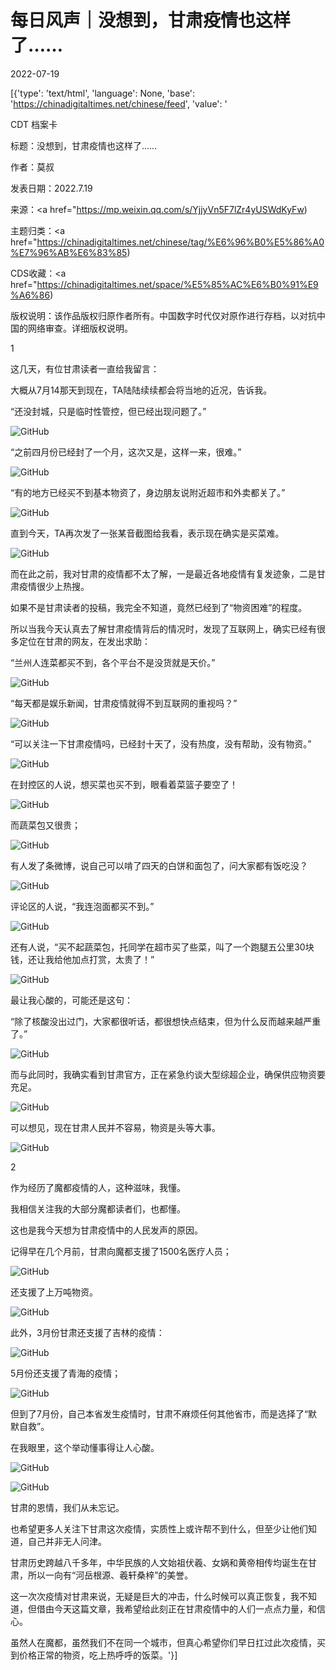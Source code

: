 # 每日风声｜没想到，甘肃疫情也这样了……

2022-07-19

[{'type': 'text/html', 'language': None, 'base': 'https://chinadigitaltimes.net/chinese/feed', 'value': '

CDT 档案卡

标题：没想到，甘肃疫情也这样了……

作者：莫叔

发表日期：2022.7.19

来源：<a href="https://mp.weixin.qq.com/s/YjjyVn5F7lZr4yUSWdKyFw)

主题归类：<a href="https://chinadigitaltimes.net/chinese/tag/%E6%96%B0%E5%86%A0%E7%96%AB%E6%83%85)

CDS收藏：<a href="https://chinadigitaltimes.net/space/%E5%85%AC%E6%B0%91%E9%A6%86)

版权说明：该作品版权归原作者所有。中国数字时代仅对原作进行存档，以对抗中国的网络审查。详细版权说明。





1

这几天，有位甘肃读者一直给我留言：

大概从7月14那天到现在，TA陆陆续续都会将当地的近况，告诉我。

“还没封城，只是临时性管控，但已经出现问题了。”

![GitHub](https://chinadigitaltimes.net/chinese/files/2022/07/post-684535-62d74266eab1b.png)

“之前四月份已经封了一个月，这次又是，这样一来，很难。”

![GitHub](https://chinadigitaltimes.net/chinese/files/2022/07/post-684535-62d74266f1f38.)

“有的地方已经买不到基本物资了，身边朋友说附近超市和外卖都关了。”

![GitHub](https://chinadigitaltimes.net/chinese/files/2022/07/post-684535-62d742670432b.png)

直到今天，TA再次发了一张某音截图给我看，表示现在确实是买菜难。

![GitHub](https://chinadigitaltimes.net/chinese/files/2022/07/post-684535-62d742671473e.png)

而在此之前，我对甘肃的疫情都不太了解，一是最近各地疫情有复发迹象，二是甘肃疫情很少上热搜。

如果不是甘肃读者的投稿，我完全不知道，竟然已经到了“物资困难”的程度。

所以当我今天认真去了解甘肃疫情背后的情况时，发现了互联网上，确实已经有很多定位在甘肃的网友，在发出求助：

“兰州人连菜都买不到，各个平台不是没货就是天价。”

![GitHub](https://chinadigitaltimes.net/chinese/files/2022/07/post-684535-62d742671cbfb.)

“每天都是娱乐新闻，甘肃疫情就得不到互联网的重视吗？”

![GitHub](https://chinadigitaltimes.net/chinese/files/2022/07/post-684535-62d74267264e5.)

“可以关注一下甘肃疫情吗，已经封十天了，没有热度，没有帮助，没有物资。”

![GitHub](https://chinadigitaltimes.net/chinese/files/2022/07/post-684535-62d742672e18b.)

在封控区的人说，想买菜也买不到，眼看着菜篮子要空了！

![GitHub](https://chinadigitaltimes.net/chinese/files/2022/07/post-684535-62d7426735204.)

而蔬菜包又很贵；

![GitHub](https://chinadigitaltimes.net/chinese/files/2022/07/post-684535-62d742673be1b.)

有人发了条微博，说自己可以啃了四天的白饼和面包了，问大家都有饭吃没？

![GitHub](https://chinadigitaltimes.net/chinese/files/2022/07/post-684535-62d74267436f7.)

评论区的人说，“我连泡面都买不到。”

![GitHub](https://chinadigitaltimes.net/chinese/files/2022/07/post-684535-62d7426749978.)

还有人说，“买不起蔬菜包，托同学在超市买了些菜，叫了一个跑腿五公里30块钱，还让我给他加点打赏，太贵了！”

![GitHub](https://chinadigitaltimes.net/chinese/files/2022/07/post-684535-62d7426750c69.)

最让我心酸的，可能还是这句：

“除了核酸没出过门，大家都很听话，都很想快点结束，但为什么反而越来越严重了。”

![GitHub](https://chinadigitaltimes.net/chinese/files/2022/07/post-684535-62d74267587d5.)

而与此同时，我确实看到甘肃官方，正在紧急约谈大型综超企业，确保供应物资要充足。

![GitHub](https://chinadigitaltimes.net/chinese/files/2022/07/post-684535-62d7426763afe.)

可以想见，现在甘肃人民并不容易，物资是头等大事。

![GitHub](https://chinadigitaltimes.net/chinese/files/2022/07/post-684535-62d742676e0e7.)

2

作为经历了魔都疫情的人，这种滋味，我懂。

我相信关注我的大部分魔都读者们，也都懂。

这也是我今天想为甘肃疫情中的人民发声的原因。

记得早在几个月前，甘肃向魔都支援了1500名医疗人员；

![GitHub](https://chinadigitaltimes.net/chinese/files/2022/07/post-684535-62d7426776a70.)

还支援了上万吨物资。

![GitHub](https://chinadigitaltimes.net/chinese/files/2022/07/post-684535-62d7426782893.)

此外，3月份甘肃还支援了吉林的疫情：

![GitHub](https://chinadigitaltimes.net/chinese/files/2022/07/post-684535-62d7426793662.png)

5月份还支援了青海的疫情；

![GitHub](https://chinadigitaltimes.net/chinese/files/2022/07/post-684535-62d742679eca6.)

但到了7月份，自己本省发生疫情时，甘肃不麻烦任何其他省市，而是选择了“默默自救”。

在我眼里，这个举动懂事得让人心酸。

![GitHub](https://chinadigitaltimes.net/chinese/files/2022/07/post-684535-62d74267a5b34.)

![GitHub](https://chinadigitaltimes.net/chinese/files/2022/07/post-684535-62d74267ad5f0.)

甘肃的恩情，我们从未忘记。

也希望更多人关注下甘肃这次疫情，实质性上或许帮不到什么，但至少让他们知道，自己并非无人问津。

甘肃历史跨越八千多年，中华民族的人文始祖伏羲、女娲和黄帝相传均诞生在甘肃，所以一向有“河岳根源、羲轩桑梓”的美誉。

这一次次疫情对甘肃来说，无疑是巨大的冲击，什么时候可以真正恢复，我不知道，但借由今天这篇文章，我希望给此刻正在甘肃疫情中的人们一点点力量，和信心。

虽然人在魔都，虽然我们不在同一个城市，但真心希望你们早日扛过此次疫情，买到价格正常的物资，吃上热呼呼的饭菜。'}]